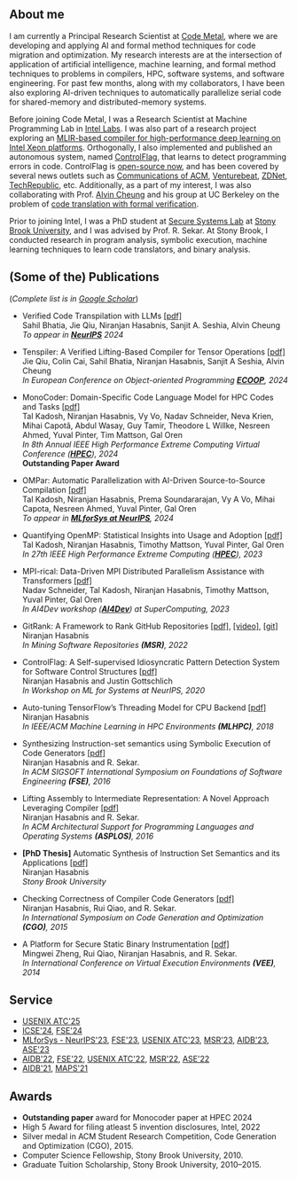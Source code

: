 ## About me

I am currently a Principal Research Scientist at [Code Metal](https://codemetal.ai), where we are developing and applying AI and formal method techniques for code migration and optimization. My research interests are at the intersection of application of artificial intelligence, machine learning, and formal method techniques to problems in compilers, HPC, software systems, and software engineering. For past few months, along with my collaborators, I have been also exploring AI-driven techniques to automatically parallelize serial code for shared-memory and distributed-memory systems.

Before joining Code Metal, I was a Research Scientist at Machine Programming Lab in [Intel Labs](https://www.intel.com/content/www/us/en/research/overview.html). I was also part of a research project exploring an [MLIR-based compiler for high-performance deep learning on Intel Xeon platforms](https://arxiv.org/pdf/2404.15204). Orthogonally, I also implemented and published an autonomous system, named [ControlFlag](https://www.intel.com/content/www/us/en/newsroom/news/machine-programming-tool-detects-bugs-code.html), that learns to detect programming errors in code. ControlFlag is [open-source now](https://github.com/IntelLabs/control-flag), and has been covered by several news outlets such as [Communications of ACM](https://cacm.acm.org/careers/256477-intel-opens-controlflag-machine-learning-system-for-improving-code-quality/fulltext), [Venturebeat](https://venturebeat.com/2020/12/03/intels-controlflag-taps-ai-to-automatically-detect-errors-in-code/), [ZDNet](https://www.zdnet.com/article/developers-intels-automated-debugging-tool-controlflag-is-now-open-source/), [TechRepublic](https://www.techrepublic.com/article/intel-unveils-machine-programming-tool-to-detect-bugs-in-code/), etc. Additionally, as a part of my interest, I was also collaborating with Prof. [Alvin Cheung](https://people.eecs.berkeley.edu/~akcheung/) and his group at UC Berkeley on the problem of [code translation with formal verification](https://metalift.pages.dev/).

Prior to joining Intel, I was a PhD student at [Secure Systems Lab](http://seclab.cs.sunysb.edu/seclab/) at [Stony Brook University](https://www.stonybrook.edu/), and I was advised by Prof. R. Sekar. At Stony Brook, I conducted research in program analysis, symbolic execution, machine learning techniques to learn code translators, and binary analysis.

## (Some of the) Publications
(_Complete list is in [Google Scholar](https://scholar.google.com/citations?hl=en&user=p8vutGkAAAAJ&view_op=list_works&sortby=pubdate)_)

- Verified Code Transpilation with LLMs [[pdf]](https://arxiv.org/abs/2406.03003)<br/>
  Sahil Bhatia, Jie Qiu, Niranjan Hasabnis, Sanjit A. Seshia, Alvin Cheung <br/>
  _To appear in [**NeurIPS**](https://nips.cc/virtual/2024/poster/93370) 2024_ <br/>

- Tenspiler: A Verified Lifting-Based Compiler for Tensor Operations [[pdf]](https://arxiv.org/abs/2404.18249) <br/>
  Jie Qiu, Colin Cai, Sahil Bhatia, Niranjan Hasabnis, Sanjit A Seshia, Alvin Cheung <br/>
  _In European Conference on Object-oriented Programming [**ECOOP**](https://2024.ecoop.org/details/ecoop-2024-papers/41/Tenspiler-A-Verified-Lifting-Based-Compiler-for-Tensor-Operations), 2024_ <br/>

- MonoCoder: Domain-Specific Code Language Model for HPC Codes and Tasks [[pdf]](https://arxiv.org/abs/2312.13322) <br/>
  Tal Kadosh, Niranjan Hasabnis, Vy Vo, Nadav Schneider, Neva Krien, Mihai Capotă, Abdul Wasay, Guy Tamir, Theodore L Willke, Nesreen Ahmed, Yuval Pinter, Tim Mattson, Gal Oren <br/>
  _In 8th Annual IEEE High Performance Extreme Computing Virtual Conference ([**HPEC**](https://ieee-hpec.org/index.php/ieee-hpec-2024-prelim-agenda/)), 2024_ <br/>
  **Outstanding Paper Award** <br/>

- OMPar: Automatic Parallelization with AI-Driven Source-to-Source Compilation [[pdf]](https://arxiv.org/pdf/2409.14771) <br/>
Tal Kadosh, Niranjan Hasabnis, Prema Soundararajan, Vy A Vo, Mihai Capota, Nesreen Ahmed, Yuval Pinter, Gal Oren <br/>
_To appear in [**MLforSys at NeurIPS**](https://mlforsystems.org/), 2024_ <br/>
  
- Quantifying OpenMP: Statistical Insights into Usage and Adoption [[pdf]](https://arxiv.org/pdf/2308.08002.pdf)<br/>
  Tal Kadosh, Niranjan Hasabnis, Timothy Mattson, Yuval Pinter, Gal Oren <br/>
  _In 27th IEEE High Performance Extreme Computing ([**HPEC**](https://ieee-hpec.org/)), 2023_ <br/>

- MPI-rical: Data-Driven MPI Distributed Parallelism Assistance with Transformers [[pdf]](https://arxiv.org/pdf/2305.09438.pdf) <br/>
Nadav Schneider, Tal Kadosh, Niranjan Hasabnis, Timothy Mattson, Yuval Pinter, Gal Oren <br/>
 _In AI4Dev workshop ([**AI4Dev**](https://ai4dev-workshop.github.io/2023/)) at SuperComputing, 2023_ <br/>

- GitRank: A Framework to Rank GitHub Repositories [[pdf]](https://ieeexplore.ieee.org/document/9796321), [[video]](https://youtu.be/FObVm-T6_Og), [[git]](https://github.com/nirhasabnis/gitrank) <br />
  Niranjan Hasabnis <br />
  _In Mining Software Repositories **(MSR)**, 2022_ <br />

- ControlFlag: A Self-supervised Idiosyncratic Pattern Detection System for Software Control Structures [[pdf]](https://mlforsystems.org/assets/papers/neurips2020/controlflag_hasabnis_2020.pdf) <br />
  Niranjan Hasabnis and Justin Gottschlich <br />
  _In Workshop on ML for Systems at NeurIPS, 2020_ <br />
  
- Auto-tuning TensorFlow’s Threading Model for CPU Backend [[pdf]](https://www.computer.org/csdl/proceedings/mlhpc/2018/18jXU1FV7vW) <br />
  Niranjan Hasabnis <br />
  _In IEEE/ACM Machine Learning in HPC Environments **(MLHPC)**, 2018_ <br />

- Synthesizing Instruction-set semantics using Symbolic Execution of Code Generators [[pdf]](https://dl.acm.org/doi/pdf/10.1145/2950290.2950335) <br />
  Niranjan Hasabnis and R. Sekar. <br />
  _In ACM SIGSOFT International Symposium on Foundations of Software Engineering **(FSE)**, 2016_ <br />

- Lifting Assembly to Intermediate Representation: A Novel Approach Leveraging Compiler [[pdf]](https://dl.acm.org/doi/pdf/10.1145/2872362.2872380) <br />
  Niranjan Hasabnis and R. Sekar. <br />
  _In ACM Architectural Support for Programming Languages and Operating Systems **(ASPLOS)**, 2016_ <br />
  
- **[PhD Thesis]** Automatic Synthesis of Instruction Set Semantics and its Applications [[pdf]](http://seclab.cs.stonybrook.edu/seclab/pubs/niranjanth.pdf) <br />
  Niranjan Hasabnis <br />
  _Stony Brook University_

- Checking Correctness of Compiler Code Generators [[pdf]](https://ieeexplore.ieee.org/iel7/7041249/7054173/07054197.pdf) <br />
  Niranjan Hasabnis, Rui Qiao, and R. Sekar. <br />
  _In International Symposium on Code Generation and Optimization **(CGO)**, 2015_

- A Platform for Secure Static Binary Instrumentation [[pdf]](https://dl.acm.org/doi/pdf/10.1145/2576195.2576208) <br />
  Mingwei Zheng, Rui Qiao, Niranjan Hasabnis, and R. Sekar. <br />
  _In International Conference on Virtual Execution Environments **(VEE)**, 2014_

## Service

- [USENIX ATC'25](https://www.usenix.org/conference/atc25/call-for-papers)
- [ICSE'24](https://conf.researchr.org/committee/icse-2024/icse-2024-software-engineering-in-practice-software-engineering-in-practice), [FSE'24](https://2024.esec-fse.org/)
- [MLforSys - NeurIPS'23](http://mlforsystems.org/), [FSE'23](https://2023.esec-fse.org/committee/fse-2023-industry-program-committee), [USENIX ATC'23](https://www.usenix.org/conference/atc23), [MSR'23](https://conf.researchr.org/track/msr-2023/msr-2023-industry-track#Call-for-Papers), [AIDB'23](https://sites.google.com/view/aidb2023), [ASE'23](https://conf.researchr.org/track/ase-2023/ase-2023-industry-showcase-papers)
- [AIDB'22](https://sites.google.com/view/aidb2022/home/program-committee), [FSE'22](https://2022.esec-fse.org/committee/fse-2022-industry-program-committee), [USENIX ATC'22](https://www.usenix.org/conference/atc22/call-for-papers), [MSR'22](https://conf.researchr.org/home/msr-2022), [ASE'22](https://conf.researchr.org/committee/ase-2022/ase-2022-industry-showcase-program-committee)
- [AIDB'21](https://sites.google.com/view/aidb2021/home/program-commitee), [MAPS'21](https://pldi21.sigplan.org/home/maps-2021)

## Awards

- **Outstanding paper** award for Monocoder paper at HPEC 2024
- High 5 Award for filing atleast 5 invention disclosures, Intel, 2022
- Silver medal in ACM Student Research Competition, Code Generation and Optimization (CGO), 2015.
- Computer Science Fellowship, Stony Brook University, 2010.
- Graduate Tuition Scholarship, Stony Brook University, 2010–2015.
